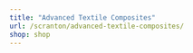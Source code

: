 ```yaml
---
title: "Advanced Textile Composites"
url: /scranton/advanced-textile-composites/
shop: shop
---
```

